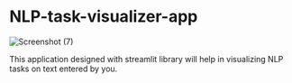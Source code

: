 # NLP-task-visualizer-app


![Screenshot (7)](https://user-images.githubusercontent.com/39756589/85924804-24d74a80-b8b2-11ea-8d82-54b564d0bc8e.png)

This application designed with streamlit library will help in visualizing NLP tasks on text entered by you.
